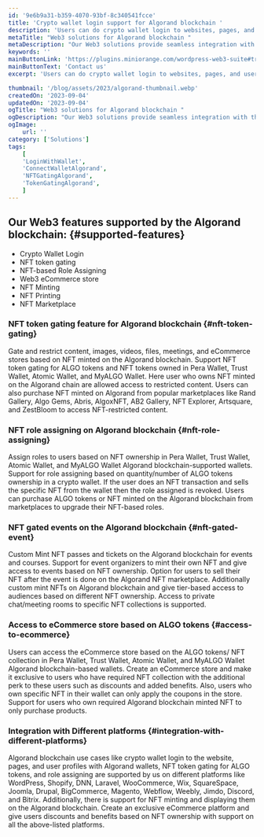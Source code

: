 ```yaml
---
id: '9e6b9a31-b359-4070-93bf-8c340541fcce'
title: 'Crypto wallet login support for Algorand blockchain '
description: 'Users can do crypto wallet login to websites, pages, and user profiles through popular Algorand blockchain wallets like Pera Wallet, Trust Wallet, Atomic Wallet, and MyALGO Wallet. Cold wallet Ledger Nano X and Nano S also support Algorands native token ALGO and can be used for the process of crypto wallet login. With support for multiple Algorand wallets for crypto wallet login, other use cases around NFTs can be implemented.'
metaTitle: "Web3 solutions for Algorand blockchain "
metaDescription: "Our Web3 solutions provide seamless integration with the Algorand blockchain, enabling you to take advantage of its high-speed transactions, low fees, and strong security."
keywords: ''
mainButtonLink: 'https://plugins.miniorange.com/wordpress-web3-suite#trial-form'
mainButtonText: 'Contact us'
excerpt: 'Users can do crypto wallet login to websites, pages, and user profiles through popular Algorand blockchain wallets like Pera Wallet, Trust Wallet, Atomic Wallet, and MyALGO Wallet. Cold wallet Ledger Nano X and Nano S also support Algorands native token ALGO and can be used for the process of crypto wallet login. With support for multiple Algorand wallets for crypto wallet login, other use cases around NFTs can be implemented.'

thumbnail: '/blog/assets/2023/algorand-thumbnail.webp'
createdOn: '2023-09-04'
updatedOn: '2023-09-04'
ogTitle: "Web3 solutions for Algorand blockchain "
ogDescription: "Our Web3 solutions provide seamless integration with the Algorand blockchain, enabling you to take advantage of its high-speed transactions, low fees, and strong security."
ogImage:
    url: ''
category: ['Solutions']
tags:
    [
	'LoginWithWallet',
    'ConnectWalletAlgorand',
    'NFTGatingAlgorand',
    'TokenGatingAlgorand',
    ]
---
```



## Our Web3 features supported by the Algorand blockchain: {#supported-features}

-  Crypto Wallet Login 
-  NFT token gating 
-  NFT-based Role Assigning 
-  Web3 eCommerce store
-  NFT Minting  
-  NFT Printing 
-  NFT Marketplace 


### NFT token gating feature for Algorand blockchain  {#nft-token-gating}

Gate and restrict content, images, videos, files, meetings, and eCommerce stores based on NFT minted on the Algorand blockchain. Support NFT token gating for ALGO tokens and NFT tokens owned in Pera Wallet, Trust Wallet, Atomic Wallet, and MyALGO Wallet. Here user who owns NFT minted on the Algorand chain are allowed access to restricted content. Users can also purchase NFT minted on Algorand from popular marketplaces like Rand Gallery, Algo Gems, Abris, AlgoxNFT, AB2 Gallery, NFT Explorer, Artsquare, and ZestBloom to access NFT-restricted content.

### NFT role assigning on Algorand blockchain {#nft-role-assigning}

Assign roles to users based on NFT ownership in Pera Wallet, Trust Wallet, Atomic Wallet, and MyALGO Wallet Algorand blockchain-supported wallets. Support for role assigning based on quantity/number of ALGO tokens ownership in a crypto wallet. If the user does an NFT transaction and sells the specific NFT from the wallet then the role assigned is revoked. Users can purchase ALGO tokens or NFT minted on the Algorand blockchain from marketplaces to upgrade their NFT-based roles.

### NFT gated events on the Algorand blockchain  {#nft-gated-event}

Custom Mint NFT passes and tickets on the Algorand blockchain for events and courses. Support for event organizers to mint their own NFT and give access to events based on NFT ownership. Option for users to sell their NFT after the event is done on the Algorand NFT marketplace. Additionally custom mint NFTs on Algorand blockchain and give tier-based access to audiences based on different NFT ownership. Access to private chat/meeting rooms to specific NFT collections is supported.

### Access to eCommerce store based on ALGO tokens {#access-to-ecommerce}

Users can access the eCommerce store based on the ALGO tokens/ NFT collection in Pera Wallet, Trust Wallet, Atomic Wallet, and MyALGO Wallet Algorand blockchain-based wallets. Create an eCommerce store and make it exclusive to users who have required NFT collection with the additional perk to these users such as discounts and added benefits. Also, users who own specific NFT in their wallet can only apply the coupons in the store. Support for users who own required Algorand blockchain minted NFT to only purchase products.

### Integration with Different platforms {#integration-with-different-platforms}

Algorand blockchain use cases like crypto wallet login to the website, pages, and user profiles with Algorand wallets, NFT token gating for ALGO tokens, and role assigning are supported by us on different platforms like WordPress, Shopify, DNN, Laravel, WooCommerce, Wix, SquareSpace, Joomla, Drupal, BigCommerce, Magento, Webflow, Weebly, Jimdo, Discord, and Bitrix. Additionally, there is support for NFT minting and displaying them on the Algorand blockchain. Create an exclusive eCommerce platform and give users discounts and benefits based on NFT ownership with support on all the above-listed platforms.






